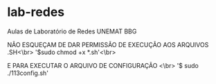 # lab-redes
Aulas de Laboratório de Redes UNEMAT BBG

NÃO ESQUEÇAM DE DAR PERMISSÃO DE EXECUÇÃO AOS ARQUIVOS .SH<\br>
'$sudo chmod +x *.sh'<\br>

E PARA EXECUTAR O ARQUIVO DE CONFIGURAÇÃO <\br>
'$ sudo ./113config.sh' 
